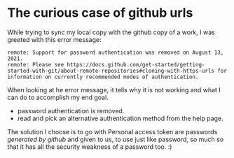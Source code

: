 # The curious case of github urls
While trying to sync my local copy with the github copy of a work, I was greeted with this
error message: 
```
remote: Support for password authentication was removed on August 13, 2021.
remote: Please see https://docs.github.com/get-started/getting-started-with-git/about-remote-repositories#cloning-with-https-urls for information on currently recommended modes of authentication.
```
When looking at he error message, it tells why it is not working and what I can do to accomplish my end goal.
* password authentication is removed.
* read and pick an alternative authentication method from the help page.

The solution I choose is to go with
Personal access token are passwords *generated by github* and given to us, to use just like password, so much so that it has
all the security weakness of a password too. :)


